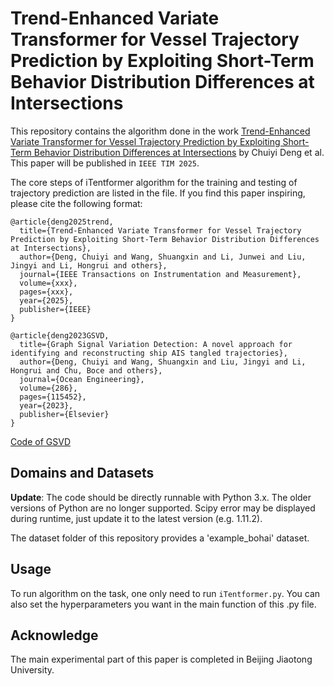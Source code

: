 # Trend-Enhanced Variate Transformer for Vessel Trajectory Prediction by Exploiting Short-Term Behavior Distribution Differences at Intersections

This repository contains the algorithm done in the
work [Trend-Enhanced Variate Transformer for Vessel Trajectory Prediction by Exploiting Short-Term Behavior Distribution Differences at Intersections](https://github.com/dengfa02/iTentformer)
by Chuiyi Deng et al. This paper will be published in `IEEE TIM 2025`.

The core steps of iTentformer algorithm for the training and testing of trajectory prediction are listed in the
file. If you find this paper inspiring, please cite the following format:
```
@article{deng2025trend,
  title={Trend-Enhanced Variate Transformer for Vessel Trajectory Prediction by Exploiting Short-Term Behavior Distribution Differences at Intersections},
  author={Deng, Chuiyi and Wang, Shuangxin and Li, Junwei and Liu, Jingyi and Li, Hongrui and others},
  journal={IEEE Transactions on Instrumentation and Measurement},
  volume={xxx},
  pages={xxx},
  year={2025},
  publisher={IEEE}
}

@article{deng2023GSVD,
  title={Graph Signal Variation Detection: A novel approach for identifying and reconstructing ship AIS tangled trajectories},
  author={Deng, Chuiyi and Wang, Shuangxin and Liu, Jingyi and Li, Hongrui and Chu, Boce and others},
  journal={Ocean Engineering},
  volume={286},
  pages={115452},
  year={2023},
  publisher={Elsevier}
}
```
[Code of GSVD](https://github.com/dengfa02/Graph-Signal-Variation-Detection-GSVD)

## Domains and Datasets

**Update**: The code should be directly runnable with Python 3.x. The older versions of Python are no longer supported.
Scipy error may be displayed during runtime, just update it to the latest version (e.g. 1.11.2).

The dataset folder of this repository provides a 'example_bohai' dataset.

## Usage

To run algorithm on the task, one only need to run `iTentformer.py`. You can also set the hyperparameters you want in
the main function of this .py file. 

## Acknowledge

The main experimental part of this paper is completed in Beijing Jiaotong University.

